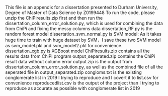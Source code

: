 This file is an appendix for a dissertation presented to Durham University, Degree of Master of Data Science by Z0199448
To run the code, please unzip the ChiPiresults.zip first and then run the dissertation_column_error_solution.py, which is used for combining the data from ChiPi and fixing the messy columns data
dissertation_RF.py is the random forest model
dissertation_svm_normal.py is SVM model: As it takes huge time to train with huge dataset by SVM，I save these two SVM model as svm_model.pkl and svm_model2.pkl for convenience.
dissertation_xgb.py is XGBoost model
ChiPiresults.zip contains all the results data from ChiPi program
output_separated.zip contains the ChiPi result data without column error
output.zip is the output from dissertation_column_error_solution.py, as well as the combined file of all the seperated file in output_separated.zip
congloms.txt is the existing conglomerate list in 2019 I trying to reproduce and I covert it to list.csv for convenience
reproducedlist.csv is the output of the project than I trying to reproduce as accurate as possible with conglomerate list in 2019
